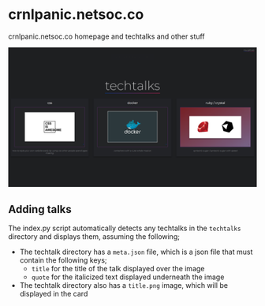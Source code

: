 # crnlpanic.netsoc.co
crnlpanic.netsoc.co homepage and techtalks and other stuff

![demo image](https://raw.githubusercontent.com/crnbrdrck/crnlpanic.netsoc.co/master/demo.png?token=APL_mWJ_nXwuK0nxZdRcbPwpbirQyYehks5cSEo4wA%3D%3D)

## Adding talks
The index.py script automatically detects any techtalks in the `techtalks` directory and displays them, assuming the following;

- The techtalk directory has a `meta.json` file, which is a json file that must contain the following keys;
    - `title` for the title of the talk displayed over the image
    - `quote` for the italicized text displayed underneath the image
- The techtalk directory also has a `title.png` image, which will be displayed in the card
